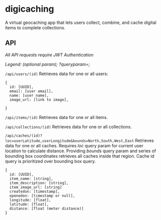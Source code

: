 # digicaching
A virtual geocaching app that lets users collect, combine, and cache digital items to complete collections.

## API
_All API requests require JWT Authentication_

_Legend: (optional param); ?queryparam=;_

`/api/users/(id)`
Retrieves data for one or all users:
```
{ 
  id: [UUID],
  email: [user email],
  name: [user name],
  image_url: [link to image],

}
```

`/api/items/(id)`
Retrieves data for one or all items.

`/api/collections/(id)`
Retrieves data for one or all collections.

`/api/caches/(id)?loc=userLatitude,userLongitude&bounds=North,South,West,East`
Retrieves data for one or all caches. Requires _loc_ query param for current user location to calculate distance. Providing _bounds_ query param and series of bounding box coordinates retrieves all caches inside that region. Cache id query is prioritized over bounding box query.
```
{
  id: [UUID],
  item_name: [string],
  item_description: [string],
  item_image_url: [string]
  createdon: [timestamp],
  openedon: [timestamp or null],
  longitude: [float],
  latitude: [float],
  distance: [float (meter distance)]
}
```

